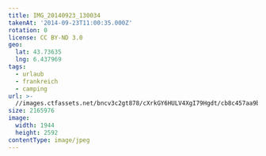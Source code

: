 ```yaml
---
title: IMG_20140923_130034
takenAt: '2014-09-23T11:00:35.000Z'
rotation: 0
license: CC BY-ND 3.0
geo:
  lat: 43.73635
  lng: 6.437969
tags:
  - urlaub
  - frankreich
  - camping
url: >-
  //images.ctfassets.net/bncv3c2gt878/cXrkGY6HULV4XgI79Hgdt/cb8c457aa9b373356455a183e10f5958/img_20140923_130034_28313107055_o
size: 2165976
image:
  width: 1944
  height: 2592
contentType: image/jpeg
---
```


